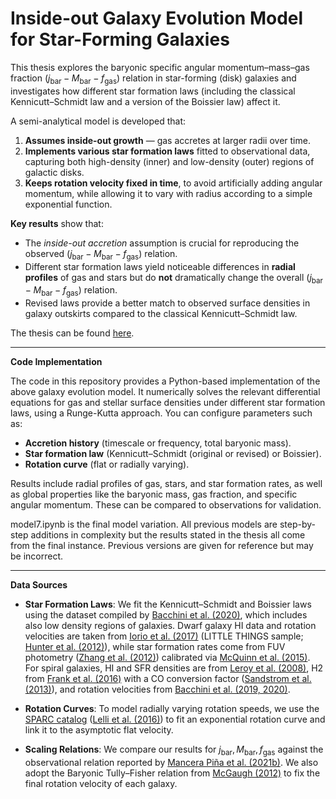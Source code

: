 # Inside-out Galaxy Evolution Model for Star-Forming Galaxies

This thesis explores the baryonic specific angular momentum–mass–gas fraction $(j_{\mathrm{bar}} - M_{\mathrm{bar}} - f_{\mathrm{gas}})$ relation in star-forming (disk) galaxies and investigates how different star formation laws (including the classical Kennicutt–Schmidt law and a version of the Boissier law) affect it.

A semi-analytical model is developed that:
1. **Assumes inside-out growth** — gas accretes at larger radii over time.
2. **Implements various star formation laws** fitted to observational data, capturing both high-density (inner) and low-density (outer) regions of galactic disks.
3. **Keeps rotation velocity fixed in time**, to avoid artificially adding angular momentum, while allowing it to vary with radius according to a simple exponential function.

**Key results** show that:
- The *inside-out accretion* assumption is crucial for reproducing the observed $(j_{\mathrm{bar}} - M_{\mathrm{bar}} - f_{\mathrm{gas}})$ relation.
- Different star formation laws yield noticeable differences in **radial profiles** of gas and stars but do **not** dramatically change the overall $(j_{\mathrm{bar}} - M_{\mathrm{bar}} - f_{\mathrm{gas}})$ relation.
- Revised laws provide a better match to observed surface densities in galaxy outskirts compared to the classical Kennicutt–Schmidt law.

The thesis can be found [here](https://fse.studenttheses.ub.rug.nl/33339/).

---

**Code Implementation**

The code in this repository provides a Python-based implementation of the above galaxy evolution model. It numerically solves the relevant differential equations for gas and stellar surface densities under different star formation laws, using a Runge-Kutta approach. You can configure parameters such as:
- **Accretion history** (timescale or frequency, total baryonic mass).
- **Star formation law** (Kennicutt–Schmidt (original or revised) or Boissier).
- **Rotation curve** (flat or radially varying).

Results include radial profiles of gas, stars, and star formation rates, as well as global properties like the baryonic mass, gas fraction, and specific angular momentum. These can be compared to observations for validation.

model7.ipynb is the final model variation. All previous models are step-by-step additions in complexity but the results stated in the thesis all come from the final instance. Previous versions are given for reference but may be incorrect.

---

**Data Sources**

- **Star Formation Laws**: We fit the Kennicutt–Schmidt and Boissier laws using the dataset compiled by [Bacchini et al. (2020)](https://ui.adsabs.harvard.edu/abs/2020A%26A...641A..70B/abstract), which includes also low density regions of galaxies. Dwarf galaxy HI data and rotation velocities are taken from [Iorio et al. (2017)](https://ui.adsabs.harvard.edu/abs/2017MNRAS.466.4159I/abstract) (LITTLE THINGS sample; [Hunter et al. (2012)](https://ui.adsabs.harvard.edu/abs/2012AJ....144..134H/abstract)), while star formation rates come from FUV photometry ([Zhang et al. (2012)](https://ui.adsabs.harvard.edu/abs/2012MNRAS.424..665Z/abstract)) calibrated via [McQuinn et al. (2015)](https://ui.adsabs.harvard.edu/abs/2015ApJ...812..158M/abstract). For spiral galaxies, HI and SFR densities are from [Leroy et al. (2008)](https://ui.adsabs.harvard.edu/abs/2008AJ....136.2782L/abstract), H2 from [Frank et al. (2016)](https://ui.adsabs.harvard.edu/abs/2016MNRAS.457.1722F/abstract) with a CO conversion factor ([Sandstrom et al. (2013)](https://ui.adsabs.harvard.edu/abs/2013ApJ...777....5S/abstract)), and rotation velocities from [Bacchini et al. (2019, 2020)](https://ui.adsabs.harvard.edu/abs/2019A%26A...622A..64B/abstract).

- **Rotation Curves**: To model radially varying rotation speeds, we use the [SPARC catalog](http://astroweb.cwru.edu/SPARC/) ([Lelli et al. (2016)](https://ui.adsabs.harvard.edu/abs/2016AJ....152..157L/abstract)) to fit an exponential rotation curve and link it to the asymptotic flat velocity.

- **Scaling Relations**: We compare our results for $j_{\mathrm{bar}}, M_{\mathrm{bar}}, f_{\mathrm{gas}}$ against the observational relation reported by [Mancera Piña et al. (2021b)](https://ui.adsabs.harvard.edu/abs/2021Natur.594..485M/abstract). We also adopt the Baryonic Tully–Fisher relation from [McGaugh (2012)](https://ui.adsabs.harvard.edu/abs/2012AJ....143...40M/abstract) to fix the final rotation velocity of each galaxy.
